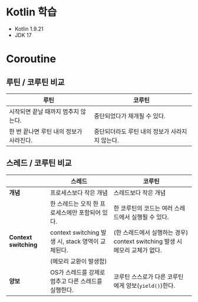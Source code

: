 # Kotlin 학습
- Kotlin 1.9.21
- JDK 17

# Coroutine
## 루틴 / 코루틴 비교
| 루틴                      | 코루틴                        |
|-------------------------|----------------------------|
|시작되면 끝날 때까지 멈추지 않는다.    | 중단되었다가 재개될 수 있다.           |
|한 번 끝나면 루틴 내의 정보가 사라진다. | 중단되더라도 루틴 내의 정보가 사라지지 않는다. |


## 스레드 / 코루틴 비교
|                       | 스레드                     | 코루틴                    |
|-----------------------|---------------------------|---------------------------|
| **개념**                | 프로세스보다 작은 개념      | 스레드보다 작은 개념        |
|                       | 한 스레드는 오직 한 프로세스에만 포함되어 있다.  | 한 코루틴의 코드는 여러 스레드에서 실행될 수 있다.|
| **Context switching** | context switching 발생 시, stack 영역이 교체된다. | (한 스레드에서 실행하는 경우) context switching 발생 시 메모리 교체가 없다. |
|                       | (메모리 교환이 발생함)       |                           |
| **양보**                | OS가 스레드를 강제로 멈추고 다른 스레드를 실행한다. | 코루틴 스스로가 다른 코루틴에게 양보(`yield()`)한다. |

